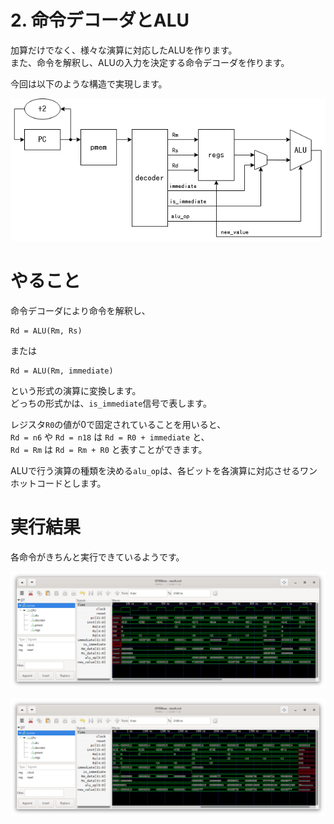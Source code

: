 2\. 命令デコーダとALU
=======

加算だけでなく、様々な演算に対応したALUを作ります。  
また、命令を解釈し、ALUの入力を決定する命令デコーダを作ります。

今回は以下のような構造で実現します。

![CPUの構造](images/cpu02.drawio.png)

# やること

命令デコーダにより命令を解釈し、

```
Rd = ALU(Rm, Rs)
```

または

```
Rd = ALU(Rm, immediate)
```

という形式の演算に変換します。  
どっちの形式かは、`is_immediate`信号で表します。

レジスタ`R0`の値が0で固定されていることを用いると、  
`Rd = n6` や `Rd = n18` は `Rd = R0 + immediate` と、  
`Rd = Rm` は `Rd = Rm + R0` と表すことができます。

ALUで行う演算の種類を決める`alu_op`は、各ビットを各演算に対応させるワンホットコードとします。

# 実行結果

各命令がきちんと実行できているようです。

![実行結果1](images/result1.png)

![実行結果2](images/result2.png)
